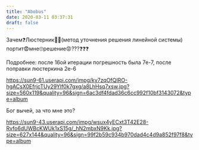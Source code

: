 ```yaml
---
title: "Abobus"
date: 2020-03-11 03:37:31
draft: false
---
```


Зачем❓Люстерник👨‍🔬(метод уточнения решения линейной системы) портит😨мне🙄решение😡???❓❓❓

Подробнее: после 16ой итерации погрешность была 7e-7, после поправки люстеркина 2e-6

https://sun9-61.userapi.com/impg/ky7zqOfQIRO-hgACsX0EfrjcTUy29Ylf0k7gxg/a8LhHsq7xsw.jpg?size=560x119&quality=96&sign=6ac3df4fdad36c6cc992f10bf3143072&type=album

Бог вычей, за что мне это?

https://sun9-43.userapi.com/impg/wsux4yECxt3T42E28-Rvfo6dUWBcKWUk1xS15g/_hN2mbxN9Kk.jpg?size=627x144&quality=96&sign=99f2b59c934b970dad4c4d9a852f97f8&type=album
